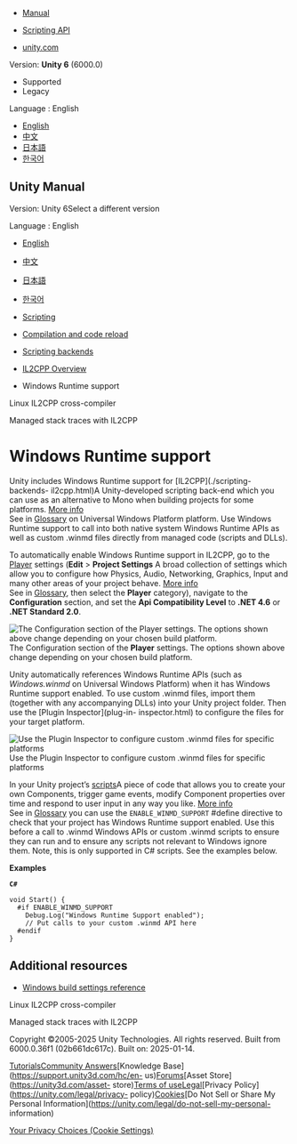 [](https://docs.unity3d.com)

  * [Manual](../Manual/index.html)
  * [Scripting API](../ScriptReference/index.html)

  * [unity.com](https://unity.com/)

Version: **Unity 6** (6000.0)

  * Supported
  * Legacy

Language : English

  * [English](/Manual/il2cpp-windows-runtime-support.html)
  * [中文](/cn/current/Manual/il2cpp-windows-runtime-support.html)
  * [日本語](/ja/current/Manual/il2cpp-windows-runtime-support.html)
  * [한국어](/kr/current/Manual/il2cpp-windows-runtime-support.html)

[](https://docs.unity3d.com)

## Unity Manual

Version: Unity 6Select a different version

Language : English

  * [English](/Manual/il2cpp-windows-runtime-support.html)
  * [中文](/cn/current/Manual/il2cpp-windows-runtime-support.html)
  * [日本語](/ja/current/Manual/il2cpp-windows-runtime-support.html)
  * [한국어](/kr/current/Manual/il2cpp-windows-runtime-support.html)

  * [Scripting](scripting.html)
  * [Compilation and code reload ](compilation-and-code-reload.html)
  * [Scripting backends](scripting-backends.html)
  * [IL2CPP Overview](scripting-backends-il2cpp.html)
  * Windows Runtime support

[](linux-il2cpp-crosscompiler.html)

Linux IL2CPP cross-compiler

[](il2cpp-managed-stack-traces.html)

Managed stack traces with IL2CPP

# Windows Runtime support

Unity includes Windows Runtime support for [IL2CPP](./scripting-backends-
il2cpp.html)A Unity-developed scripting back-end which you can use as an
alternative to Mono when building projects for some platforms. [More
info](./scripting-backends-il2cpp.html)  
See in [Glossary](Glossary.html#IL2CPP) on Universal Windows Platform
platform. Use Windows Runtime support to call into both native system Windows
Runtime APIs as well as custom .winmd files directly from managed code
(scripts and DLLs).

To automatically enable Windows Runtime support in IL2CPP, go to the
[Player](class-PlayerSettings.html) settings (**Edit** > **Project Settings**
A broad collection of settings which allow you to configure how Physics,
Audio, Networking, Graphics, Input and many other areas of your project
behave. [More info](comp-ManagerGroup.html)  
See in [Glossary](Glossary.html#ProjectSettings), then select the **Player**
category), navigate to the **Configuration** section, and set the **Api
Compatibility Level** to **.NET 4.6** or **.NET Standard 2.0**.

![The Configuration section of the Player settings. The options shown above
change depending on your chosen build platform.](../uploads/Main/IL2CPP-4.png)
The Configuration section of the **Player** settings. The options shown above
change depending on your chosen build platform.

Unity automatically references Windows Runtime APIs (such as _Windows.winmd_
on Universal Windows Platform) when it has Windows Runtime support enabled. To
use custom .winmd files, import them (together with any accompanying DLLs)
into your Unity project folder. Then use the [Plugin Inspector](plug-in-
inspector.html) to configure the files for your target platform.

![Use the Plugin Inspector to configure custom .winmd files for specific
platforms ](../uploads/Main/IL2CPP-5.png) Use the Plugin Inspector to
configure custom .winmd files for specific platforms

In your Unity project’s [scripts](scripting.html)A piece of code that allows
you to create your own Components, trigger game events, modify Component
properties over time and respond to user input in any way you like. [More
info](creating-scripts.html)  
See in [Glossary](Glossary.html#Scripts) you can use the
`ENABLE_WINMD_SUPPORT` #define directive to check that your project has
Windows Runtime support enabled. Use this before a call to .winmd Windows APIs
or custom .winmd scripts to ensure they can run and to ensure any scripts not
relevant to Windows ignore them. Note, this is only supported in C# scripts.
See the examples below.

**Examples**

**`C#`**

    
    
    void Start() {
      #if ENABLE_WINMD_SUPPORT
        Debug.Log("Windows Runtime Support enabled");
        // Put calls to your custom .winmd API here
      #endif
    }
    

## Additional resources

  * [Windows build settings reference](WindowsStandaloneBinaries.html)

[](linux-il2cpp-crosscompiler.html)

Linux IL2CPP cross-compiler

[](il2cpp-managed-stack-traces.html)

Managed stack traces with IL2CPP

Copyright ©2005-2025 Unity Technologies. All rights reserved. Built from
6000.0.36f1 (02b661dc617c). Built on: 2025-01-14.

[Tutorials](https://learn.unity.com/)[Community
Answers](https://answers.unity3d.com)[Knowledge
Base](https://support.unity3d.com/hc/en-
us)[Forums](https://forum.unity3d.com)[Asset Store](https://unity3d.com/asset-
store)[Terms of
use](https://docs.unity3d.com/Manual/TermsOfUse.html)[Legal](https://unity.com/legal)[Privacy
Policy](https://unity.com/legal/privacy-
policy)[Cookies](https://unity.com/legal/cookie-policy)[Do Not Sell or Share
My Personal Information](https://unity.com/legal/do-not-sell-my-personal-
information)

[Your Privacy Choices (Cookie Settings)](javascript:void\(0\);)

